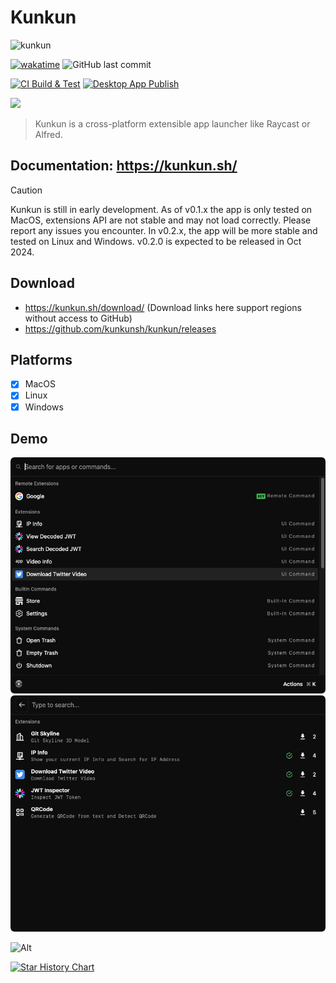 # Kunkun

![kunkun](https://socialify.git.ci/kunkunsh/kunkun/image?description=1&font=Source%20Code%20Pro&forks=1&issues=1&logo=https%3A%2F%2Fi.imgur.com%2F4MjHiKK.png&name=1&owner=1&pattern=Circuit%20Board&pulls=1&stargazers=1&theme=Auto)

[![wakatime](https://wakatime.com/badge/user/94be0fbf-cb9d-411d-8526-d0c4a4e82e1a/project/455bfd3f-4faf-4c2a-afe9-556d9ee1a0f7.svg)](https://wakatime.com/badge/user/94be0fbf-cb9d-411d-8526-d0c4a4e82e1a/project/455bfd3f-4faf-4c2a-afe9-556d9ee1a0f7)
![GitHub last commit](https://img.shields.io/github/last-commit/kunkunsh/kunkun)

[![CI Build & Test](https://github.com/HuakunTech/Kunkun/actions/workflows/ci.yml/badge.svg)](https://github.com/HuakunTech/Kunkun/actions/workflows/ci.yml)
[![Desktop App Publish](https://github.com/kunkunsh/kunkun/actions/workflows/desktop-publish-ci.yml/badge.svg)](https://github.com/kunkunsh/kunkun/actions/workflows/desktop-publish-ci.yml)

<a src="https://discord.gg/bvf6GwxKWX">
	<img src="https://cdn.prod.website-files.com/6257adef93867e50d84d30e2/636e0b5061df29d55a92d945_full_logo_blurple_RGB.svg" height="20" />
</a>

> Kunkun is a cross-platform extensible app launcher like Raycast or Alfred.

## Documentation: https://kunkun.sh/

> [!CAUTION]
> Kunkun is still in early development. As of v0.1.x the app is only tested on MacOS, extensions API are not stable and may not load correctly. Please report any issues you encounter.
> In v0.2.x, the app will be more stable and tested on Linux and Windows. v0.2.0 is expected to be released in Oct 2024.

## Download

- https://kunkun.sh/download/ (Download links here support regions without access to GitHub)
- https://github.com/kunkunsh/kunkun/releases

## Platforms

- [x] MacOS
- [x] Linux
- [x] Windows

## Demo

![](./README.assets/main.png)
![](./README.assets/store.png)

![Alt](https://repobeats.axiom.co/api/embed/283a4ee3d0e8777cfadc89752189164a1f9670c9.svg "Repobeats analytics image")

[![Star History Chart](https://api.star-history.com/svg?repos=kunkunsh/kunkun&type=Date)](https://star-history.com/#kunkunsh/kunkun&Date)
